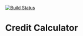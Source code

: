 [![Build Status](https://travis-ci.org/protpolymer/credit-calculator.svg?branch=master)](https://travis-ci.org/protpolymer/credit-calculator)

# Credit Calculator